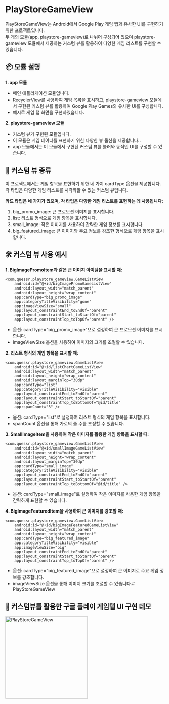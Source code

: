 # PlayStoreGameView

PlayStoreGameView는 Android에서 Google Play 게임 탭과 유사한 UI를 구현하기 위한 프로젝트입니다.  
두 개의 모듈(app, playstore-gameview)로 나뉘어 구성되어 있으며 playstore-gameview 모듈에서 제공하는 커스텀 뷰를 활용하여 다양한 게임 리스트를 구현할 수 있습니다.

## 📦 모듈 설명

**1. app 모듈**

- 메인 애플리케이션 모듈입니다.
- RecyclerView를 사용하여 게임 목록을 표시하고, playstore-gameview 모듈에서 구현된 커스텀 뷰를 활용하여 Google Play Games와 유사한 UI를 구성합니다.
- 예시로 게임 탭 화면을 구현하였습니다.

**2. playstore-gameview 모듈**

- 커스텀 뷰가 구현된 모듈입니다.
- 이 모듈은 게임 데이터를 표현하기 위한 다양한 뷰 옵션을 제공합니다..
- app 모듈에서는 이 모듈에서 구현된 커스텀 뷰를 불러와 동적인 UI를 구성할 수 있습니다.

## 🎨 커스텀 뷰 종류
이 프로젝트에서는 게임 항목을 표현하기 위한 네 가지 cardType 옵션을 제공합니다. 각 타입은 다양한 게임 리스트를 시각화할 수 있는 커스텀 뷰입니다.

**카드 타입은 네 가지가 있으며, 각 타입은 다양한 게임 리스트를 표현하는 데 사용됩니다:**
1. big_promo_image: 큰 프로모션 이미지를 표시합니다.
2. list: 리스트 형식으로 게임 항목을 표시합니다.
3. small_image: 작은 이미지를 사용하여 간략한 게임 정보를 표시합니다.
4. big_featured_image: 큰 이미지와 주요 정보를 강조한 형식으로 게임 항목을 표시합니다.

## 🛠 커스텀 뷰 사용 예시

**1. BigImagePromoItem과 같은 큰 이미지 아이템을 표시할 때:**
```
<com.quessr.playstore_gameview.GameListView
    android:id="@+id/bigImagePromoGameListView"
    android:layout_width="match_parent"
    android:layout_height="wrap_content"
    app:cardType="big_promo_image"
    app:categoryTitleVisibility="gone"
    app:imageViewSize="small"
    app:layout_constraintEnd_toEndOf="parent"
    app:layout_constraintStart_toStartOf="parent"
    app:layout_constraintTop_toTopOf="parent" />
```
- 옵션: cardType="big_promo_image"으로 설정하여 큰 프로모션 이미지를 표시합니다.
- imageViewSize 옵션을 사용하여 이미지의 크기를 조절할 수 있습니다.

**2. 리스트 형식의 게임 항목을 표시할 때:**
```
<com.quessr.playstore_gameview.GameListView
    android:id="@+id/listChartGameListView"
    android:layout_width="match_parent"
    android:layout_height="wrap_content"
    android:layout_marginTop="30dp"
    app:cardType="list"
    app:categoryTitleVisibility="visible"
    app:layout_constraintEnd_toEndOf="parent"
    app:layout_constraintStart_toStartOf="parent"
    app:layout_constraintTop_toBottomOf="@id/title"
    app:spanCount="3" />
```
- 옵션: cardType="list"로 설정하여 리스트 형식의 게임 항목을 표시합니다.
- spanCount 옵션을 통해 가로의 줄 수를 조정할 수 있습니다.

**3. SmallImageItem을 사용하여 작은 이미지를 활용한 게임 항목을 표시할 때:**
```
<com.quessr.playstore_gameview.GameListView
    android:id="@+id/smallImageGameListView"
    android:layout_width="match_parent"
    android:layout_height="wrap_content"
    android:layout_marginTop="30dp"
    app:cardType="small_image"
    app:categoryTitleVisibility="visible"
    app:layout_constraintEnd_toEndOf="parent"
    app:layout_constraintStart_toStartOf="parent"
    app:layout_constraintTop_toBottomOf="@id/title" />
```
- 옵션: cardType="small_image"로 설정하여 작은 이미지를 사용한 게임 항목을 간략하게 표현할 수 있습니다.

**4. BigImageFeaturedItem을 사용하여 큰 이미지를 강조할 때:**
```
<com.quessr.playstore_gameview.GameListView
    android:id="@+id/bigImageFeaturedGameListView"
    android:layout_width="match_parent"
    android:layout_height="wrap_content"
    app:cardType="big_featured_image"
    app:categoryTitleVisibility="visible"
    app:imageViewSize="big"
    app:layout_constraintEnd_toEndOf="parent"
    app:layout_constraintStart_toStartOf="parent"
    app:layout_constraintTop_toTopOf="parent" />
```
- 옵션: cardType="big_featured_image"으로 설정하여 큰 이미지로 주요 게임 정보를 강조합니다.
- imageViewSize 옵션을 통해 이미지 크기를 조절할 수 있습니다.# PlayStoreGameView

## 🎥 커스텀뷰를 활용한 구글 플레이 게임탭 UI 구현 데모

<img src="https://github.com/user-attachments/assets/ced75027-5480-4ee4-af09-9576b383bb12" alt="PlayStoreGameView" width="260" />
